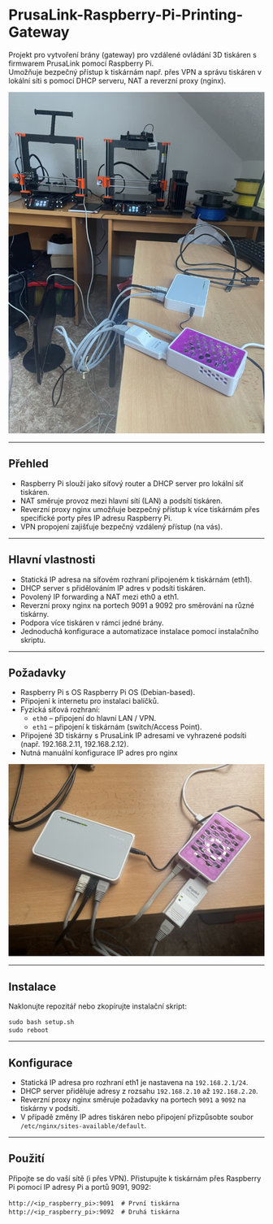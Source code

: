 # PrusaLink-Raspberry-Pi-Printing-Gateway

Projekt pro vytvoření brány (gateway) pro vzdálené ovládání 3D tiskáren s firmwarem PrusaLink pomocí Raspberry Pi.  
Umožňuje bezpečný přístup k tiskárnám např. přes VPN a správu tiskáren v lokální síti s pomocí DHCP serveru, NAT a reverzní proxy (nginx).

![Jak vypadá toto řešení](images/printers.jpeg)

---

## Přehled

- Raspberry Pi slouží jako síťový router a DHCP server pro lokální síť tiskáren.
- NAT směruje provoz mezi hlavní sítí (LAN) a podsítí tiskáren.
- Reverzní proxy nginx umožňuje bezpečný přístup k více tiskárnám přes specifické porty přes IP adresu Raspberry Pi.
- VPN propojení zajišťuje bezpečný vzdálený přístup (na vás).

---

## Hlavní vlastnosti

- Statická IP adresa na síťovém rozhraní připojeném k tiskárnám (eth1).
- DHCP server s přidělováním IP adres v podsíti tiskáren.
- Povolený IP forwarding a NAT mezi eth0 a eth1.
- Reverzní proxy nginx na portech 9091 a 9092 pro směrování na různé tiskárny.
- Podpora více tiskáren v rámci jedné brány.
- Jednoduchá konfigurace a automatizace instalace pomocí instalačního skriptu.

---

## Požadavky

- Raspberry Pi s OS Raspberry Pi OS (Debian-based).
- Připojení k internetu pro instalaci balíčků.
- Fyzická síťová rozhraní:  
  - `eth0` – připojení do hlavní LAN / VPN.  
  - `eth1` – připojení k tiskárnám (switch/Access Point).
- Připojené 3D tiskárny s PrusaLink IP adresami ve vyhrazené podsíti (např. 192.168.2.11, 192.168.2.12).
- Nutná manuální konfigurace IP adres pro nginx

![Jak vypadá toto řešení](images/rasppi.jpeg)

---

## Instalace

Naklonujte repozitář nebo zkopírujte instalační skript:
 
 ```
sudo bash setup.sh
sudo reboot
 ```
 ---
 
## Konfigurace
 
- Statická IP adresa pro rozhraní eth1 je nastavena na `192.168.2.1/24`.
- DHCP server přiděluje adresy z rozsahu `192.168.2.10` až `192.168.2.20`.
- Reverzní proxy nginx směruje požadavky na portech `9091` a `9092` na tiskárny v podsíti.
- V případě změny IP adres tiskáren nebo připojení přizpůsobte soubor `/etc/nginx/sites-available/default`.

---

## Použití
Připojte se do vaší sítě (i přes VPN). Přistupujte k tiskárnám přes Raspberry Pi pomocí IP adresy Pi a portů 9091, 9092:

`
http://<ip_raspberry_pi>:9091  # První tiskárna
http://<ip_raspberry_pi>:9092  # Druhá tiskárna
`
